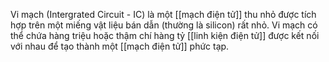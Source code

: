 Vi mạch (Intergrated Circuit - IC) là một [[mạch điện tử]] thu nhỏ được tích hợp trên một miếng vật liệu bán dẫn (thường là silicon) rất nhỏ. Vi mạch có thể chứa hàng triệu hoặc thậm chí hàng tỷ [[linh kiện điện tử]] được kết nối với nhau để tạo thành một [[mạch điện tử]] phức tạp.